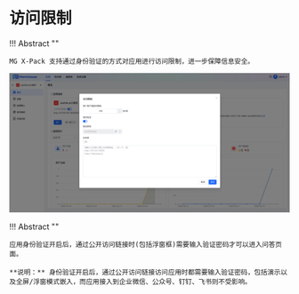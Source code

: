 # 访问限制

!!! Abstract ""

    MG X-Pack 支持通过身份验证的方式对应用进行访问限制，进一步保障信息安全。

![身份验证设置](../../img/app/app_auth.png)

!!! Abstract ""

    应用身份验证开启后，通过公开访问链接时(包括浮窗框)需要输入验证密码才可以进入问答页面。

    **说明：** 身份验证开启后，通过公开访问链接访问应用时都需要输入验证密码，包括演示以及全屏/浮窗模式嵌入，而应用接入到企业微信、公众号、钉钉、飞书则不受影响。
